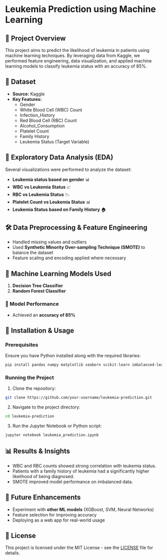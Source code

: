 # Leukemia Prediction using Machine Learning

## 📌 Project Overview
This project aims to predict the likelihood of leukemia in patients using machine learning techniques. By leveraging data from Kaggle, we performed feature engineering, data visualization, and applied machine learning models to classify leukemia status with an accuracy of 85%.

## 📂 Dataset
- **Source:** Kaggle 
- **Key Features:**
  - Gender
  - White Blood Cell (WBC) Count
  - Infection_History     
  - Red Blood Cell (RBC) Count
  - Alcohol_Consumption   
  - Platelet Count
  - Family History
  - Leukemia Status (Target Variable)

## 🔬 Exploratory Data Analysis (EDA)
Several visualizations were performed to analyze the dataset:
- **Leukemia status based on gender** 📊
- **WBC vs Leukemia Status** 📈
- **RBC vs Leukemia Status** 📉
- **Platelet Count vs Leukemia Status** 📊
- **Leukemia Status based on Family History** 🏠

## 🛠️ Data Preprocessing & Feature Engineering
- Handled missing values and outliers
- Used **Synthetic Minority Over-sampling Technique (SMOTE)** to balance the dataset
- Feature scaling and encoding applied where necessary

## 🤖 Machine Learning Models Used
1. **Decision Tree Classifier**
2. **Random Forest Classifier**

### 🎯 Model Performance
- Achieved an **accuracy of 85%**

## 📌 Installation & Usage
### Prerequisites
Ensure you have Python installed along with the required libraries:
```bash
pip install pandas numpy matplotlib seaborn scikit-learn imbalanced-learn
```

### Running the Project
1. Clone the repository:
```bash
git clone https://github.com/your-username/leukemia-prediction.git
```
2. Navigate to the project directory:
```bash
cd leukemia-prediction
```
3. Run the Jupyter Notebook or Python script:
```bash
jupyter notebook leukemia_prediction.ipynb
```

## 📊 Results & Insights
- WBC and RBC counts showed strong correlation with leukemia status.
- Patients with a family history of leukemia had a significantly higher likelihood of being diagnosed.
- SMOTE improved model performance on imbalanced data.

## 📜 Future Enhancements
- Experiment with **other ML models** (XGBoost, SVM, Neural Networks)
- Feature selection for improving accuracy
- Deploying as a web app for real-world usage

## 📜 License
This project is licensed under the MIT License - see the [LICENSE](LICENSE) file for details.
